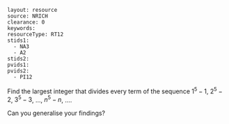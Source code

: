 ````
layout: resource
source: NRICH
clearance: 0
keywords:
resourceType: RT12
stids1:
  - NA3
  - A2
stids2:
pvids1:
pvids2:
  - PI12

````

Find the largest integer that divides every term of the sequence $1^5-1$, $2^5-2$, $3^5-3$, ..., $n^5 - n$, ....

Can you generalise your findings?